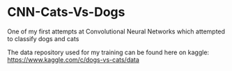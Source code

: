 # CNN-Cats-Vs-Dogs
One of my first attempts at Convolutional Neural Networks which attempted to classify dogs and cats

The data repository used for my training can be found here on kaggle: https://www.kaggle.com/c/dogs-vs-cats/data
